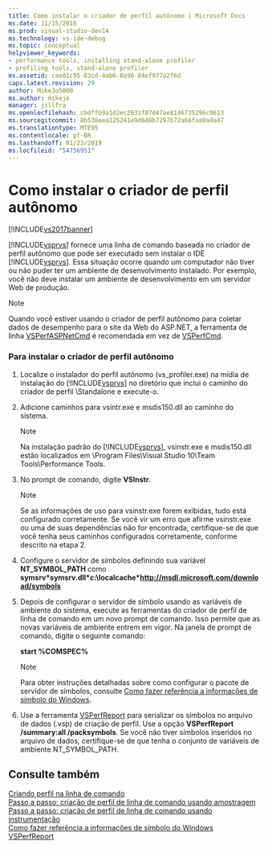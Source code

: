 ```yaml
---
title: Como instalar o criador de perfil autônomo | Microsoft Docs
ms.date: 11/15/2016
ms.prod: visual-studio-dev14
ms.technology: vs-ide-debug
ms.topic: conceptual
helpviewer_keywords:
- performance tools, installing stand-alone profiler
- profiling tools, stand-alone profiler
ms.assetid: cae81c95-83cd-4ab6-8a98-84ef977a2f6d
caps.latest.revision: 29
author: MikeJo5000
ms.author: mikejo
manager: jillfra
ms.openlocfilehash: cbdffb9a1d2ec2631f87d47ae8146735296c0613
ms.sourcegitcommit: 8b538eea125241e9d6d8b7297b72a66faa9a4a47
ms.translationtype: MTE95
ms.contentlocale: pt-BR
ms.lasthandoff: 01/23/2019
ms.locfileid: "54756951"
---
```

# <a name="how-to-install-the-stand-alone-profiler"></a>Como instalar o criador de perfil autônomo
[!INCLUDE[vs2017banner](../includes/vs2017banner.md)]

[!INCLUDE[vsprvs](../includes/vsprvs-md.md)] fornece uma linha de comando baseada no criador de perfil autônomo que pode ser executado sem instalar o IDE [!INCLUDE[vsprvs](../includes/vsprvs-md.md)]. Essa situação ocorre quando um computador não tiver ou não puder ter um ambiente de desenvolvimento instalado. Por exemplo, você não deve instalar um ambiente de desenvolvimento em um servidor Web de produção.  
  
> [!NOTE]
>  Quando você estiver usando o criador de perfil autônomo para coletar dados de desempenho para o site da Web do ASP.NET, a ferramenta de linha [VSPerfASPNetCmd](../profiling/vsperfaspnetcmd.md) é recomendada em vez de [VSPerfCmd](../profiling/vsperfcmd.md).  
  
### <a name="to-install-the-stand-alone-profiler"></a>Para instalar o criador de perfil autônomo  
  
1.  Localize o instalador do perfil autônomo (vs_profiler.exe) na mídia de instalação do [!INCLUDE[vsprvs](../includes/vsprvs-md.md)] no diretório que inclui o caminho do criador de perfil \Standalone e execute-o.  
  
2.  Adicione caminhos para vsintr.exe e msdis150.dll ao caminho do sistema.  
  
    > [!NOTE]
    >  Na instalação padrão do [!INCLUDE[vsprvs](../includes/vsprvs-md.md)], vsinstr.exe e msdis150.dll estão localizados em \Program Files\Visual Studio 10\Team Tools\Performance Tools.  
  
3.  No prompt de comando, digite **VSInstr**.  
  
    > [!NOTE]
    >  Se as informações de uso para vsinstr.exe forem exibidas, tudo está configurado corretamente. Se você vir um erro que afirme vsinstr.exe ou uma de suas dependências não for encontrada, certifique-se de que você tenha seus caminhos configurados corretamente, conforme descrito na etapa 2.  
  
4.  Configure o servidor de símbolos definindo sua variável **NT_SYMBOL_PATH** como **symsrv\*symsrv.dll\*c:\localcache\*http://msdl.microsoft.com/download/symbols**  
  
5.  Depois de configurar o servidor de símbolo usando as variáveis de ambiente do sistema, execute as ferramentas do criador de perfil de linha de comando em um novo prompt de comando. Isso permite que as novas variáveis de ambiente entrem em vigor. Na janela de prompt de comando, digite o seguinte comando:  
  
     **start %COMSPEC%**  
  
    > [!NOTE]
    >  Para obter instruções detalhadas sobre como configurar o pacote de servidor de símbolos, consulte [Como fazer referência a informações de símbolo do Windows](../profiling/how-to-reference-windows-symbol-information.md).  
  
6.  Use a ferramenta [VSPerfReport](../profiling/vsperfreport.md) para serializar os símbolos no arquivo de dados (.vsp) de criação de perfil. Use a opção **VSPerfReport /summary:all /packsymbols**. Se você não tiver símbolos inseridos no arquivo de dados, certifique-se de que tenha o conjunto de variáveis de ambiente NT_SYMBOL_PATH.  
  
## <a name="see-also"></a>Consulte também  
 [Criando perfil na linha de comando](../profiling/using-the-profiling-tools-from-the-command-line.md)   
 [Passo a passo: criação de perfil de linha de comando usando amostragem](../profiling/walkthrough-command-line-profiling-using-sampling.md)   
 [Passo a passo: criação de perfil de linha de comando usando instrumentação](../profiling/walkthrough-command-line-profiling-using-instrumentation.md)   
 [Como fazer referência a informações de símbolo do Windows](../profiling/how-to-reference-windows-symbol-information.md)   
 [VSPerfReport](../profiling/vsperfreport.md)
